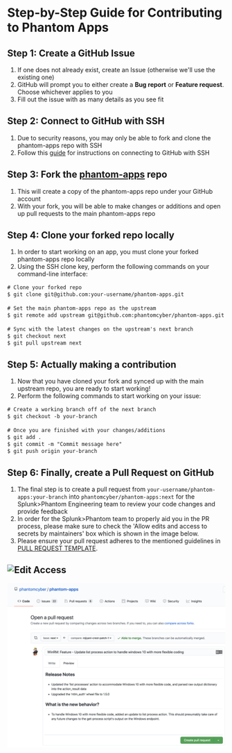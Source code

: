 # Step-by-Step Guide for Contributing to Phantom Apps

## Step 1: Create a GitHub Issue

1. If one does not already exist, create an Issue (otherwise we'll use the existing one)
1. GitHub will prompt you to either create a **Bug report** or **Feature request**. Choose whichever applies to you
1. Fill out the issue with as many details as you see fit

## Step 2: Connect to GitHub with SSH

1. Due to security reasons, you may only be able to fork and clone the phantom-apps repo with SSH
2. Follow this [guide](https://help.github.com/en/articles/connecting-to-github-with-ssh) for instructions on connecting to GitHub with SSH

## Step 3: Fork the [phantom-apps](https://github.com/phantomcyber/phantom-apps) repo

1. This will create a copy of the phantom-apps repo under your GitHub account
1. With your fork, you will be able to make changes or additions and open up pull requests to the main phantom-apps repo

## Step 4: Clone your forked repo locally

1. In order to start working on an app, you must clone your forked phantom-apps repo locally
1. Using the SSH clone key, perform the following commands on your command-line interface:

  ```
  # Clone your forked repo 
  $ git clone git@github.com:your-username/phantom-apps.git
  
  # Set the main phantom-apps repo as the upstream
  $ git remote add upstream git@github.com:phantomcyber/phantom-apps.git 
  
  # Sync with the latest changes on the upstream's next branch
  $ git checkout next
  $ git pull upstream next
  ``` 
  
## Step 5: Actually making a contribution

1. Now that you have cloned your fork and synced up with the main upstream repo, you are ready to start working!
1. Perform the following commands to start working on your issue:

  ```
  # Create a working branch off of the next branch
  $ git checkout -b your-branch
  
  # Once you are finished with your changes/additions
  $ git add .
  $ git commit -m "Commit message here"
  $ git push origin your-branch
  
  ``` 
 ## Step 6: Finally, create a **Pull Request** on GitHub
 
 1. The final step is to create a pull request from `your-username/phantom-apps:your-branch` into `phantomcyber/phantom-apps:next` for the Splunk>Phantom Engineering team to review your code changes and provide feedback
 1. In order for the Splunk>Phantom team to properly aid you in the PR process, please make sure to check the 'Allow edits and access to secrets by maintainers' box which is shown in the image below.
 1. Please ensure your pull request adheres to the mentioned guidelines in [PULL REQUEST TEMPLATE](https://github.com/phantomcyber/phantom-apps/blob/mjiyani-crest-patch-1/.github/pull_request_template.md).
 
![Edit Access](Images/maintainerEditCheckbox.png)
 ---
![PR Template](Images/pr_template.png)
